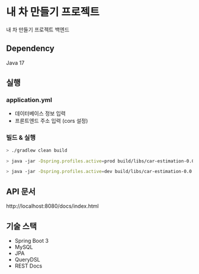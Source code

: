 # 내 차 만들기 프로젝트

내 차 만들기 프로젝트 백엔드

## Dependency

Java 17

## 실행

### application.yml

- 데이터베이스 정보 입력
- 프론트엔드 주소 입력 (cors 설정)

### 빌드 & 실행

```bash
> ./gradlew clean build

> java -jar -Dspring.profiles.active=prod build/libs/car-estimation-0.0.1.jar # prod

> java -jar -Dspring.profiles.active=dev build/libs/car-estimation-0.0.1.jar # dev SQL 출력

```

## API 문서

http://localhost:8080/docs/index.html

## 기술 스택

- Spring Boot 3
- MySQL
- JPA
- QueryDSL
- REST Docs

